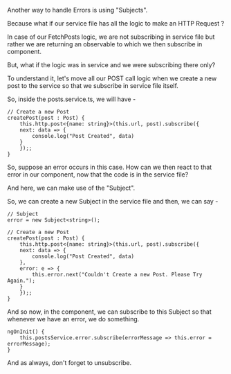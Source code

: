 Another way to handle Errors is using "Subjects".

Because what if our service file has all the logic to make an HTTP Request ?

In case of our FetchPosts logic, we are not subscribing in service file but rather we are returning an observable to which we then subscribe in component.

But, what if the logic was in service and we were subscribing there only?

To understand it, let's move all our POST call logic when we create a new post to the service so that we subscribe in service file itself.

So, inside the posts.service.ts, we will have -

    // Create a new Post
    createPost(post : Post) {
        this.http.post<{name: string}>(this.url, post).subscribe({
        next: data => {
            console.log("Post Created", data)
        }
        });;
    }

So, suppose an error occurs in this case. How can we then react to that error in our component, now that the code is in the service file?

And here, we can make use of the "Subject".

So, we can create a new Subject in the service file and then, we can say -

    // Subject
    error = new Subject<string>();

    // Create a new Post
    createPost(post : Post) {
        this.http.post<{name: string}>(this.url, post).subscribe({
        next: data => {
            console.log("Post Created", data)
        },
        error: e => {
            this.error.next("Couldn't Create a new Post. Please Try Again.");
        }
        });;
    }

And so now, in the component, we can subscribe to this Subject so that whenever we have an error, we do something.

    ngOnInit() {
        this.postsService.error.subscribe(errorMessage => this.error = errorMessage);
    }

And as always, don't forget to unsubscribe.